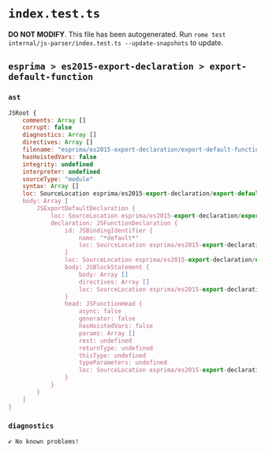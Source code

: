# `index.test.ts`

**DO NOT MODIFY**. This file has been autogenerated. Run `rome test internal/js-parser/index.test.ts --update-snapshots` to update.

## `esprima > es2015-export-declaration > export-default-function`

### `ast`

```javascript
JSRoot {
	comments: Array []
	corrupt: false
	diagnostics: Array []
	directives: Array []
	filename: "esprima/es2015-export-declaration/export-default-function/input.js"
	hasHoistedVars: false
	integrity: undefined
	interpreter: undefined
	sourceType: "module"
	syntax: Array []
	loc: SourceLocation esprima/es2015-export-declaration/export-default-function/input.js 1:0-2:0
	body: Array [
		JSExportDefaultDeclaration {
			loc: SourceLocation esprima/es2015-export-declaration/export-default-function/input.js 1:0-1:29
			declaration: JSFunctionDeclaration {
				id: JSBindingIdentifier {
					name: "*default*"
					loc: SourceLocation esprima/es2015-export-declaration/export-default-function/input.js 1:15-1:29
				}
				loc: SourceLocation esprima/es2015-export-declaration/export-default-function/input.js 1:15-1:29
				body: JSBlockStatement {
					body: Array []
					directives: Array []
					loc: SourceLocation esprima/es2015-export-declaration/export-default-function/input.js 1:27-1:29
				}
				head: JSFunctionHead {
					async: false
					generator: false
					hasHoistedVars: false
					params: Array []
					rest: undefined
					returnType: undefined
					thisType: undefined
					typeParameters: undefined
					loc: SourceLocation esprima/es2015-export-declaration/export-default-function/input.js 1:24-1:26
				}
			}
		}
	]
}
```

### `diagnostics`

```
✔ No known problems!

```
